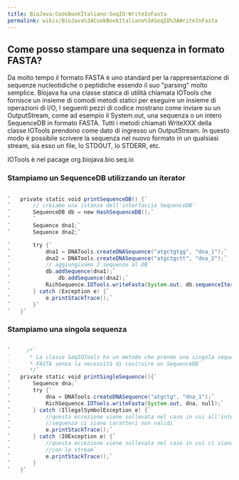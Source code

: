 ```yaml
---
title: BioJava:CookBookItaliano:SeqIO:WriteInFasta
permalink: wikis/BioJava%3ACookBookItaliano%3ASeqIO%3AWriteInFasta
---
```


Come posso stampare una sequenza in formato FASTA?
--------------------------------------------------

Da molto tempo il formato FASTA è uno standard per la rappresentazione
di sequenze nucleotidiche o peptidiche essendo il suo "parsing" molto
semplice. Biojava ha una classe statica di utilità chiamata IOTools che
fornisce un insieme di comodi metodi statici per eseguire un insieme di
operazioni di I/O, I seguenti pezzi di codice mostrano come inviare su
un OutputStream, come ad esempio il System.out, una sequenza o un intero
SequenceDB in formato FASTA. Tutti i metodi chiamati WriteXXX della
classe IOTools prendono come dato di ingresso un OutputStream. In questo
modo è possibile scrivere la sequenza nel nuovo formato in un qualsiasi
stream, sia esso un file, lo STDOUT, lo STDERR, etc.

IOTools è nel pacage org.biojava.bio.seq.io

### Stampiamo un SequenceDB utilizzando un iterator

```java

`   private static void printSequenceDB() {`  
`       // creiamo una istanza dell'interfaccia SequenceDB`  
`       SequenceDB db = new HashSequenceDB();`  
`       `  
`       Sequence dna1;`  
`       Sequence dna2;`

`       try {`  
`           dna1 = DNATools.createDNASequence("atgctgtgg", "dna_1");`  
`           dna2 = DNATools.createDNASequence("atgctgctt", "dna_2");`  
`           // aggiungiuamo 2 sequenze al DB`  
`           db.addSequence(dna1);`  
`               db.addSequence(dna2);`  
`           RichSequence.IOTools.writeFasta(System.out, db.sequenceIterator(), null);`  
`       } catch (Exception e) {`  
`           e.printStackTrace();`  
`       }`  
`   }`

```

### Stampiamo una singola sequenza

```java

`     /*`  
`      * La classe SeqIOTools ha un metodo che prende una singola sequenza e la scrive nel formato `  
`      * FASTA senza la necessità di costruire un SequenceDB`  
`      */`  
`   private static void printSingleSequence(){`  
`       Sequence dna;`  
`       try {`  
`           dna = DNATools.createDNASequence("atgctg", "dna_1");`  
`           RichSequence.IOTools.writeFasta(System.out, dna, null);`  
`       } catch (IllegalSymbolException e) {`  
`           //questa eccezione viene sollevata nel caso in cui all'interno della`  
`           //sequenza ci siano caratteri non validi`  
`           e.printStackTrace();`  
`       } catch (IOException e) {`  
`           //questa eccezione viene sollevata nel caso in cui ci siano problemi`  
`           //con lo stream`  
`           e.printStackTrace();`  
`       }       `  
`   }`

```
